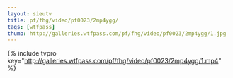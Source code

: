 ```yaml
--- 
layout: sieutv
title: pf/fhg/video/pf0023/2mp4ygg/
tags: [wtfpass]
thumb: http://galleries.wtfpass.com/pf/fhg/video/pf0023/2mp4ygg/1.jpg
---
```

{% include tvpro key="http://galleries.wtfpass.com/pf/fhg/video/pf0023/2mp4ygg/1.mp4" %} 
